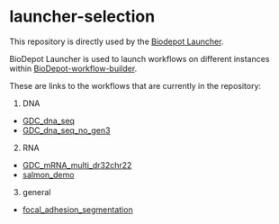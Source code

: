 # launcher-selection

This repository is directly used by the [Biodepot Launcher](https://github.com/BioDepot/biodepot-launcher).

BioDepot Launcher is used to launch workflows on different instances within [BioDepot-workflow-builder](https://github.com/BioDepot/BioDepot-workflow-builder).

These are links to the workflows that are currently in the repository:
1. DNA
 * [GDC_dna_seq](https://github.com/Biodepot-workflows/GDC-dna-seq)
 * [GDC_dna_seq_no_gen3](https://github.com/Biodepot-workflows/GDC-dna-seq-no-gen3)
2. RNA
 * [GDC_mRNA_multi_dr32chr22](https://github.com/Biodepot-workflows/GDC-mRNA-multi-dr32chr22)
 * [salmon_demo](https://github.com/Biodepot-workflows/salmon-demo)
3. general
 * [focal_adhesion_segmentation](https://github.com/Biodepot-workflows/focal-adhesion-segmentation)
